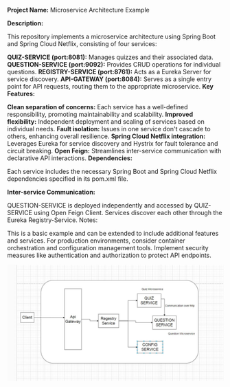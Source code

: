 **Project Name:** Microservice Architecture Example

**Description:**

This repository implements a microservice architecture using Spring Boot and Spring Cloud Netflix, consisting of four services:

**QUIZ-SERVICE (port:8081):** Manages quizzes and their associated data.
**QUESTION-SERVICE (port:9092):** Provides CRUD operations for individual questions.
**REGISTRY-SERVICE (port:8761):** Acts as a Eureka Server for service discovery.
**API-GATEWAY (port:8084):** Serves as a single entry point for API requests, routing them to the appropriate microservice.
**Key Features:**

**Clean separation of concerns:** Each service has a well-defined responsibility, promoting maintainability and scalability.
**Improved flexibility:** Independent deployment and scaling of services based on individual needs.
**Fault isolation:** Issues in one service don't cascade to others, enhancing overall resilience.
**Spring Cloud Netflix integration:** Leverages Eureka for service discovery and Hystrix for fault tolerance and circuit breaking.
**Open Feign:** Streamlines inter-service communication with declarative API interactions.
**Dependencies:**

Each service includes the necessary Spring Boot and Spring Cloud Netflix dependencies specified in its pom.xml file.

**Inter-service Communication:**

QUESTION-SERVICE is deployed independently and accessed by QUIZ-SERVICE using Open Feign Client.
Services discover each other through the Eureka Registry-Service.
Notes:

This is a basic example and can be extended to include additional features and services.
For production environments, consider container orchestration and configuration management tools.
Implement security measures like authentication and authorization to protect API endpoints.

![quiz-architecture.png](quiz-architecture.png)
